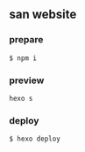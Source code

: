 san website
------------

### prepare

```
$ npm i
```

### preview

```
hexo s
```


### deploy

```
$ hexo deploy
```